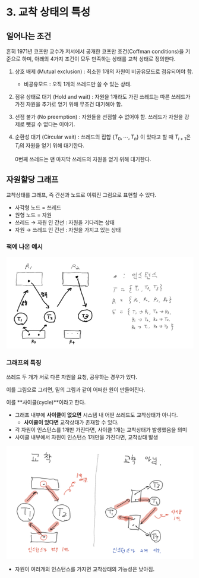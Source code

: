 # 3. 교착 상태의 특성

## 일어나는 조건

흔히 1971년 코프만 교수가 저서에서 공개한 코프만 조건(Coffman conditions)을 기준으로 하며, 아래의 4가지 조건이 모두 만족하는 상태를 교착 상태로 정의한다.

1. 상호 배제 (Mutual exclusion) : 최소한 1개의 자원이 비공유모드로 점유되어야 함. 
    - 비공유모드 : 오직 1개의 쓰레드만 쓸 수 있는 상태.
2. 점유 상태로 대기 (Hold and wait) : 자원을 1개라도 가진 쓰레드는 따른 쓰레드가 가진 자원을 추가로 얻기 위해 무조건 대기해야 함.
3. 선점 불가 (No preemption) : 자원들을 선점할 수 없어야 함. 쓰레드가 자원을 강제로 뺏길 수 없다는 이야기.
4. 순환성 대기 (Circular wait) : 쓰레드의 집합 $\{T_0, \cdots, T_n\}$ 이 있다고 할 때 $T_{i + 1}$은 $T_{i}$의 자원을 얻기 위해 대기한다.
    
    0번째 쓰레드는 맨 마지막 쓰레드의 자원을 얻기 위해 대기한다.
    

## 자원할당 그래프

교착상태를 그래프, 즉 간선과 노드로 이뤄진 그림으로 표현할 수 있다.

- 사각형 노드 = 쓰레드
- 원형 노드 = 자원
- 쓰레드 → 자원 인 간선 : 자원을 기다리는 상태
- 자원 → 쓰레드 인 간선 : 자원을 가지고 있는 상태

### **책에 나온 예시**

![Untitled](./참고자료/8-3-0.png)

### 그래프의 특징

쓰레드 두 개가 서로 다른 자원을 요청, 공유하는 경우가 있다.

이를 그림으로 그리면, 밑의 그림과 같이 어떠한 원이 만들어진다. 

이를 **사이클(cycle)**이라고 한다.

- 그래프 내부에 **사이클이 없으면** 시스템 내 어떤 쓰레드도 교착상태가 아니다.
    - **사이클이 있다면** 교착상태가 존재할 수 있다.
- 각 자원이 인스턴스를 1개만 가진다면, 사이클 1개는 교착상태가 발생했음을 의미
- 사이클 내부에서 자원이 인스턴스 1개만을 가진다면, 교착상태 발생

![Untitled](./참고자료/8-3-1.png)

- 자원이 여러개의 인스턴스를 가지면 교착상태의 가능성은 낮아짐.